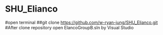 # SHU_Elianco

#open terminal
  ##git clone https://github.com/w-ryan-jung/SHU_Elianco.git
#After clone repository open ElancoGroupB.sln by Visual Studio

